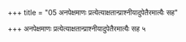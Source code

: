 +++
title = "05 अनपेक्षमाणः प्रत्येत्याक्षतान्प्राश्नीयादुपेतैरमात्यैः सह"

+++
अनपेक्षमाणः प्रत्येत्याक्षतान्प्राश्नीयादुपेतैरमात्यैः सह ५